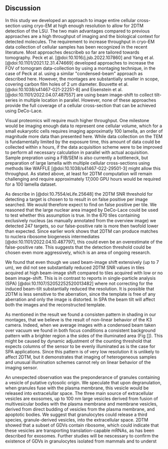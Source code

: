 ## Discussion

In this study we developed an approach to image entire cellular cross-section using cryo-EM at high enough resolution to allow for 2DTM detection of the LSU. The two main advantages compared to previous approaches are a high throughput of imaging and the biological context for detected molecules. The requirement to increase throughput in cryo-EM data collection of cellular samples has been recognized in the recent literature. Most approaches describeb so far are tailored towards tomography. Peck et al. [@doi:10.1016/j.jsb.2022.107860] and Yang et al.[@doi:10.1101/2021.12.31.474669] developed approaches to increase the FOV of tomogram data-collection by using a montaging technique, in the case of Peck at al. using a similar "condensed-beam" approach as described here. However, the montages are substantially smaller in scope, covering carbon film holes of 2 um diameter. Bouvette et al. [@doi:10.1038/s41467-021-22251-8] and Eisenstein et al. [@doi:10.1101/2022.04.07.487557] are using beam image-shift to collect tilt-series in multiple location in parallel. However, none of these approaches provide the full coverage of a cellular cross-section that can be achieved using DeCo-Lace.

Visual proteomics will require much higher throughput. One milestone would be imaging enough data to represent one cellular volume, which for a small eukaryotic cells requires imaging approximatly 100 lamella, an order of magnitude more data than presented here. While data collection on the TEM is fundamentally limited by the exposure time, this amount of data could be collected within x hours, if the data acquisition scheme were to be improved to perform all necessary calculation in parallel with actual acquisition. Sample prepration using a FIB/SEM is also currently a bottleneck, but preparation of large lamella with multiple cellular cross-sections using methods like WAFFLE [@doi:10.1038/s41467-022-29501-3] might allow this throughput. As stated above, at least for 2DTM computation will remain challenging and require approximately 17,000 GPU hours would be required for a 100 lamella dataset.

As describe in [@doi:10.7554/eLife.25648] the 2DTM SNR threshold for detecting a target is chosen to to result in on false positive per image searched. We would therefore expect to find on false positive per tile. We reasoned that the large nuclear area imaged by DeCo-Lace could be used to test whether this assumption is true. In the 670 tiles containing exclusively nucleus (as manually annotated from the overview image) we detected 247 targets, so our false-positive rate is more then twofold lower than expected. Since earlier work shows that 2DTM can produce matches to nuclera ribosome biogenesis intermediates [@doi:10.1101/2022.04.10.487797], this could even be an overestimate of the false-positive rate. This suggests that the detection threshold could be chosen even more aggressively, which is an area of ongoing research.

We found that even though we used beam-image shift extensively (up to 7 um), we did not see substantially reduced 2DTM SNR values in tiles acquired at high beam-image shift compared to tiles acquired with low or no beam image-shift. This is in contrast to reports in single-particle analysis (SPA) [@doi:10.1107/S2052252520013482] where not correcting for the induced beam-tilt substantially reduced the resolution. It is possible that 2DTM is less sensitive to the aberration, since the template is free of any aberration and only the image is distorted. In SPA the beam tilt will affect both the images and the reconstructed template.

As mentioned in the result we found a consisten pattern in shading in our montages, that we believe is the result of non-linear behavior of the K3 camera. Indeed, when we average images with a condensed beam taken over vacuum we found in both focus conditions a consistent background pattern with a brighter region a the sides of the illuminated area (Fig []). This might be caused by dynamic adjustment of the counting threshold that expects columns of the sensor to be evenly illuminated as is the case for SPA applications. Since this pattern is of very low resolution it is unlikely to affect 2DTM, but it demonstrates that imaging of heterogeneous samples and unusual illumination schemes cannot rely on linear behavior of the imaging sensor.

An unexpected observation was the preponderance of granules containing a vesicle of putative cytosolic origin. We speculate that upon degranulation, when granules fuse with the plasma membrane, this vesicle would be released into extracelullar space. The three main source of extracellular vesicles are exosomes, up to 100 nm large vesicles derived from fusion of multivesicular bodies with the plasma membrane and membrane vesicles, derived from direct budding of vesicles from the plasma membrane, and apoptotic bodies. We suggest that granulocytes could release a third species, granule-derived vesicles, into the extracellular space. 2DTM showed that a subset of GDVs contain ribosome, which could indicate that these vesicles are transporting translation-capable mRNAs, as has been described for exosomes. Further studies will be nescessary to confirm the existence of GDVs in granulocytes isolated from mammals and to underst

